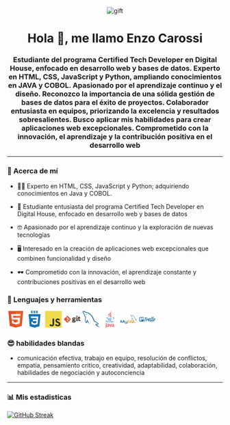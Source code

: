 <div id="header" align="center"> 
    <img src="https://media.giphy.com/media/2IudUHdI075HL02Pkk/giphy.gif" alt="gift" width="300"/>
    <h1 align="center">Hola 👋, me llamo Enzo Carossi</h1>
    <h3 align="center">
        Estudiante del programa Certified Tech Developer en Digital House, enfocado en desarrollo web y bases de datos. 
        Experto en HTML, CSS, JavaScript y Python, ampliando conocimientos en JAVA y COBOL. 
        Apasionado por el aprendizaje continuo y el diseño. 
        Reconozco la importancia de una sólida gestión de bases de datos para el éxito de proyectos. 
        Colaborador entusiasta en equipos, priorizando la excelencia y resultados sobresalientes. 
        Busco aplicar mis habilidades para crear aplicaciones web excepcionales. 
        Comprometido con la innovación, el aprendizaje y la contribución positiva en el desarrollo web
    </h3>
</div>

---

### 🤵 Acerca de mí

- 🧑‍💻 Experto en HTML, CSS, JavaScript y Python; adquiriendo conocimientos en Java y COBOL.

- 📕 Estudiante entusiasta del programa Certified Tech Developer en Digital House, enfocado en desarrollo web y bases de datos

- 🤓 Apasionado por el aprendizaje continuo y la exploración de nuevas tecnologías

- 🖥️ Interesado en la creación de aplicaciones web excepcionales que combinen funcionalidad y diseño

- 🕶️ Comprometido con la innovación, el aprendizaje constante y contribuciones positivas en el desarrollo web
  
<div align="left">
<h3>🧰 Lenguajes y herramientas</h3>
    <img src="https://github.com/devicons/devicon/blob/master/icons/html5/html5-original.svg" alt="HTML5" width="40" height="40">
    <img src="https://github.com/devicons/devicon/blob/master/icons/css3/css3-plain-wordmark.svg" alt="CSS" width="40" height="40">
    <img src="https://github.com/devicons/devicon/blob/master/icons/javascript/javascript-original.svg" alt="JS" width="40" height="40">
    <img src="https://github.com/devicons/devicon/blob/master/icons/git/git-original-wordmark.svg" alt="git" width="40" height="40">
    <img src="https://github.com/devicons/devicon/blob/master/icons/mysql/mysql-plain.svg" alt="MySql" width="40" height="40">
    <img src="https://github.com/devicons/devicon/blob/master/icons/java/java-original-wordmark.svg" alt="JAVA" width="40" height="40">
    <img src="https://github.com/devicons/devicon/blob/master/icons/mysql/mysql-original-wordmark.svg" alt="workbench" width="40" height="40">
    <img src="https://github.com/devicons/devicon/blob/master/icons/trello/trello-plain-wordmark.svg" alt="trello" width="40" height="40">
</div>

### 😎 habilidades blandas 

- comunicación efectiva, trabajo en equipo, resolución de conflictos, empatía, pensamiento critico, creatividad, adaptabilidad, colaboración, habilidades de negociación y autoconciencia

---

### 📊 Mis estadisticas

[![GitHub Streak](https://streak-stats.demolab.com?user=enzoCarossi&theme=radical&hide_border=true&locale=es&exclude_days=Sun%2CMon%2CTue%2CWed%2CThu%2CFri%2CSat)](https://git.io/streak-stats)
